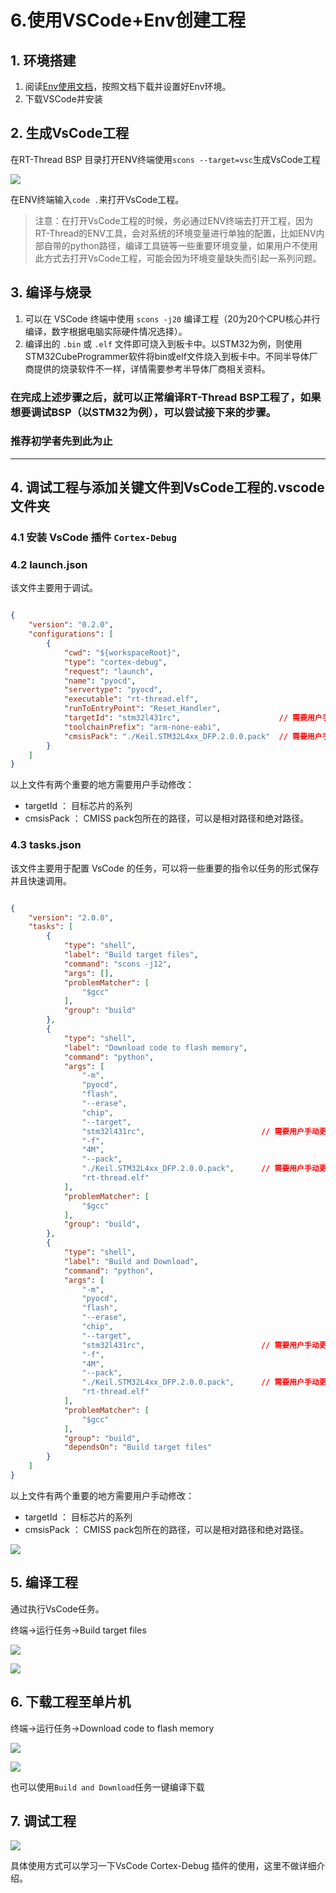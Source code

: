 # 6.使用VSCode+Env创建工程

## 1. 环境搭建

1. 阅读[Env使用文档](https://www.rt-thread.org/document/site/#/development-tools/env/env)，按照文档下载并设置好Env环境。
2. 下载VSCode并安装

## 2. 生成VsCode工程

在RT-Thread BSP 目录打开ENV终端使用`scons --target=vsc`生成VsCode工程

![](images/6.target_vsc.png)

在ENV终端输入`code .`来打开VsCode工程。

> 注意：在打开VsCode工程的时候，务必通过ENV终端去打开工程，因为RT-Thread的ENV工具，会对系统的环境变量进行单独的配置，比如ENV内部自带的python路径，编译工具链等一些重要环境变量，如果用户不使用此方式去打开VsCode工程，可能会因为环境变量缺失而引起一系列问题。

## 3. 编译与烧录

1. 可以在 VSCode 终端中使用 `scons -j20` 编译工程（20为20个CPU核心并行编译，数字根据电脑实际硬件情况选择）。
2. 编译出的 `.bin` 或 `.elf` 文件即可烧入到板卡中。以STM32为例，则使用STM32CubeProgrammer软件将bin或elf文件烧入到板卡中。不同半导体厂商提供的烧录软件不一样，详情需要参考半导体厂商相关资料。

### 在完成上述步骤之后，就可以正常编译RT-Thread BSP工程了，如果想要调试BSP（以STM32为例），可以尝试接下来的步骤。
### 推荐初学者先到此为止

----------------------

## 4. 调试工程与添加关键文件到VsCode工程的.vscode文件夹

### 4.1 安装 VsCode 插件 `Cortex-Debug`

### 4.2 launch.json

该文件主要用于调试。

```json

{
    "version": "0.2.0",
    "configurations": [
        {
            "cwd": "${workspaceRoot}",
            "type": "cortex-debug",
            "request": "launch",
            "name": "pyocd",
            "servertype": "pyocd",
            "executable": "rt-thread.elf",
            "runToEntryPoint": "Reset_Handler",
            "targetId": "stm32l431rc",                      // 需要用户手动更改
            "toolchainPrefix": "arm-none-eabi",
            "cmsisPack": "./Keil.STM32L4xx_DFP.2.0.0.pack"  // 需要用户手动更改
        }
    ]
}

```
以上文件有两个重要的地方需要用户手动修改：

- targetId ： 目标芯片的系列
- cmsisPack ： CMISS pack包所在的路径，可以是相对路径和绝对路径。

### 4.3 tasks.json

该文件主要用于配置 VsCode 的任务，可以将一些重要的指令以任务的形式保存并且快速调用。

```json

{
    "version": "2.0.0",
    "tasks": [
        {
            "type": "shell",
            "label": "Build target files",
            "command": "scons -j12",
            "args": [],
            "problemMatcher": [
                "$gcc"
            ],
            "group": "build"
        },
        {
            "type": "shell",
            "label": "Download code to flash memory",
            "command": "python",
            "args": [
                "-m",
                "pyocd",
                "flash",
                "--erase",
                "chip",
                "--target",
                "stm32l431rc",                          // 需要用户手动更改
                "-f",
                "4M",
                "--pack",
                "./Keil.STM32L4xx_DFP.2.0.0.pack",      // 需要用户手动更改
                "rt-thread.elf"
            ],
            "problemMatcher": [
                "$gcc"
            ],
            "group": "build",
        },
        {
            "type": "shell",
            "label": "Build and Download",
            "command": "python",
            "args": [
                "-m",
                "pyocd",
                "flash",
                "--erase",
                "chip",
                "--target",
                "stm32l431rc",                          // 需要用户手动更改
                "-f",
                "4M",
                "--pack",
                "./Keil.STM32L4xx_DFP.2.0.0.pack",      // 需要用户手动更改
                "rt-thread.elf"
            ],
            "problemMatcher": [
                "$gcc"
            ],
            "group": "build",
            "dependsOn": "Build target files"
        }
    ]
}

```

以上文件有两个重要的地方需要用户手动修改：

- targetId ： 目标芯片的系列
- cmsisPack ： CMISS pack包所在的路径，可以是相对路径和绝对路径。

![](images/6.vscode_files.png)

## 5. 编译工程

通过执行VsCode任务。

终端->运行任务->Build target files

![](images/6.build_task.png)

![](images/6.build_task_res.png)

## 6. 下载工程至单片机

终端->运行任务->Download code to flash memory

![](images/6.download_task.png)

![](images/6.download_task_res.png)

也可以使用`Build and Download`任务一键编译下载

## 7. 调试工程

![](images/6.debug_project.png)

具体使用方式可以学习一下VsCode Cortex-Debug 插件的使用，这里不做详细介绍。


